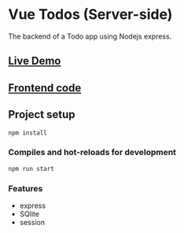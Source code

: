# Vue Todos (Server-side)

The backend of a Todo app using Nodejs express.

## [Live Demo](http://www.chixu.info/p/todos/)
## [Frontend code](https://github.com/chixu/vue-todos)

## Project setup
```
npm install
```

### Compiles and hot-reloads for development
```
npm run start
```

### Features
- express
- SQlite
- session
